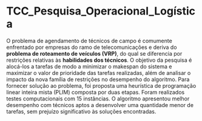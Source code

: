 # TCC_Pesquisa_Operacional_Logística

O problema de agendamento de técnicos de campo é comumente enfrentado por empresas do ramo de telecomunicações e deriva do **problema de roteamento de veículos (VRP)**, do qual se diferencia por restrições relativas às **habilidades dos técnicos**. O objetivo da pesquisa é
alocá-los a tarefas de modo a minimizar o makespan do sistema e maximizar o valor de prioridade das tarefas realizadas, além de analisar o impacto da nova família de restrições no desempenho do algoritmo. Para fornecer solução ao problema, foi proposta uma heurística de 
programação linear inteira mista (PLIM) composta por duas etapas. Foram realizados testes computacionais com 15 instâncias. O algoritmo apresentou melhor desempenho com técnicos aptos a desenvolver uma quantidade menor de tarefas, sem prejuízo significativo às soluções encontradas. 

